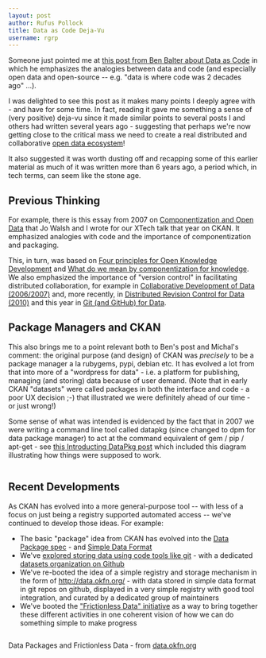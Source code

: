 ```yaml
---
layout: post
author: Rufus Pollock
title: Data as Code Deja-Vu
username: rgrp
---
```


Someone just pointed me at [this post from Ben Balter about Data as Code][ben] in which he emphasizes the analogies between data and code (and especially open data and open-source -- e.g. "data is where code was 2 decades ago" ...).

I was delighted to see this post as it makes many points I deeply agree with - and have for some time. In fact, reading it gave me something a sense of (very positive) deja-vu since it made similar points to several posts I and others had written several years ago - suggesting that perhaps we're now getting close to the critical mass we need to create a real distributed and collaborative [open data ecosystem][ecosystem]!

It also suggested it was worth dusting off and recapping some of this earlier material as much of it was written more than 6 years ago, a period which, in tech terms, can seem like the stone age.

[ben]: http://ben.balter.com/2013/09/16/treat-data-as-code/
[ecosystem]: http://blog.okfn.org/2011/03/31/building-the-open-data-ecosystem/

## Previous Thinking

For example, there is this essay from 2007 on <a href="http://blog.okfn.org/writings/componentization/">Componentization and Open Data</a> that Jo Walsh and I wrote for our XTech talk that year on CKAN. It emphasized analogies with code and the importance of componentization and packaging.

This, in turn, was based on <a href="http://blog.okfn.org/2006/05/09/the-four-principles-of-open-knowledge-development/">Four principles for Open Knowledge Development</a> and <a href="http://blog.okfn.org/2007/04/30/what-do-we-mean-by-componentization-for-knowledge/">What do we mean by componentization for knowledge</a>. We also emphasized the importance of "version control" in facilitating distributed collaboration, for example in [Collaborative Development of Data (2006/2007)][collab] and, more recently, in [Distributed Revision Control for Data (2010)][vcs] and this year in [Git (and GitHub) for Data][git].

[collab]: http://blog.okfn.org/2007/02/20/collaborative-development-of-data/
[vcs]: http://blog.okfn.org/2010/07/12/we-need-distributed-revisionversion-control-for-data/
[git]: http://blog.okfn.org/2013/07/02/git-and-github-for-data/

## Package Managers and CKAN

This also brings me to a point relevant both to Ben's post and Michal's comment: the original purpose (and design) of CKAN was *precisely* to be a package manager a la rubygems, pypi, debian etc. It has evolved a lot from that into more of a "wordpress for data" - i.e. a platform for publishing, managing (and storing) data because of user demand. (Note that in early CKAN "datasets" were called packages in both the interface and code - a poor UX decision ;-) that illustrated we were definitely ahead of our time - or just wrong!)

Some sense of what was intended is evidenced by the fact that in 2007 we were writing a command line tool called datapkg (since changed to dpm for data package manager) to act at the command equivalent of gem / pip / apt-get - see <a href="http://blog.okfn.org/2010/02/23/introducing-datapkg/">this Introducting DataPkg post</a> which included this diagram illustrating how things were supposed to work.

<img src="http://m.okfn.org/files/talks/media/debian_of_data.png" alt="" />

## Recent Developments

As CKAN has evolved into a more general-purpose tool -- with less of a focus on just being a registry supported automated access -- we've continued to develop those ideas. For example:

* The basic "package" idea from CKAN has evolved into the [Data Package spec][dp] - and [Simple Data Format][sdf]
* We've [explored storing data using code tools like git][git] - with a dedicated [datasets organization on Github][datasets]
* We've re-booted the idea of a simple registry and storage mechanism in the form of <http://data.okfn.org/> - with data stored in simple data format in git repos on github, displayed in a very simple registry with good tool integration, and curated by a dedicated group of maintainers
* We've booted the ["Frictionless Data" initiative][frictionless] as a way to bring together these different activities in one coherent vision of how we can do something simple to make progress

<a href="http://data.okfn.org/standards"><img src="http://assets.okfn.org/p/data.okfn.org/img/the-idea.png" alt="" /></a>

<p class="caption">Data Packages and Frictionless Data - from <a href="http://data.okfn.org/about">data.okfn.org</a></p>


[dp]: http://data.okfn.org/standards/data-package
[sdf]: http://data.okfn.org/standards/simple-data-format
[datasets]: http://github.com/datasets
[frictionless]: http://blog.okfn.org/2013/04/24/frictionless-data-making-it-radically-easier-to-get-stuff-done-with-data/

